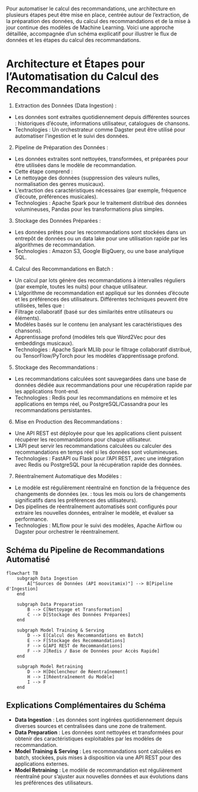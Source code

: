 Pour automatiser le calcul des recommandations, une architecture en plusieurs étapes peut être mise en place, centrée autour de l’extraction, de la préparation des données, du calcul des recommandations et de la mise à jour continue des modèles de Machine Learning. Voici une approche détaillée, accompagnée d’un schéma explicatif pour illustrer le flux de données et les étapes du calcul des recommandations.

# Architecture et Étapes pour l’Automatisation du Calcul des Recommandations

1.	Extraction des Données (Data Ingestion) :
* Les données sont extraites quotidiennement depuis différentes sources : historiques d’écoute, informations utilisateur, catalogues de chansons.
* Technologies : Un orchestrateur comme Dagster peut être utilisé pour automatiser l’ingestion et le suivi des données.
2.	Pipeline de Préparation des Données :
* Les données extraites sont nettoyées, transformées, et préparées pour être utilisées dans le modèle de recommandation.
* Cette étape comprend :
* Le nettoyage des données (suppression des valeurs nulles, normalisation des genres musicaux).
* L’extraction des caractéristiques nécessaires (par exemple, fréquence d’écoute, préférences musicales).
* Technologies : Apache Spark pour le traitement distribué des données volumineuses, Pandas pour les transformations plus simples.
3.	Stockage des Données Préparées :
* Les données prêtes pour les recommandations sont stockées dans un entrepôt de données ou un data lake pour une utilisation rapide par les algorithmes de recommandation.
* Technologies : Amazon S3, Google BigQuery, ou une base analytique SQL.
4.	Calcul des Recommandations en Batch :
* Un calcul par lots génère des recommandations à intervalles réguliers (par exemple, toutes les nuits) pour chaque utilisateur.
* L’algorithme de recommandation est appliqué sur les données d’écoute et les préférences des utilisateurs. Différentes techniques peuvent être utilisées, telles que :
* Filtrage collaboratif (basé sur des similarités entre utilisateurs ou éléments).
* Modèles basés sur le contenu (en analysant les caractéristiques des chansons).
* Apprentissage profond (modèles tels que Word2Vec pour des embeddings musicaux).
* Technologies : Apache Spark MLlib pour le filtrage collaboratif distribué, ou TensorFlow/PyTorch pour les modèles d’apprentissage profond.
5.	Stockage des Recommandations :
* Les recommandations calculées sont sauvegardées dans une base de données dédiée aux recommandations pour une récupération rapide par les applications front-end.
* Technologies : Redis pour les recommandations en mémoire et les applications en temps réel, ou PostgreSQL/Cassandra pour les recommandations persistantes.
6.	Mise en Production des Recommandations :
* Une API REST est déployée pour que les applications client puissent récupérer les recommandations pour chaque utilisateur.
* L’API peut servir les recommandations calculées ou calculer des recommandations en temps réel si les données sont volumineuses.
* Technologies : FastAPI ou Flask pour l’API REST, avec une intégration avec Redis ou PostgreSQL pour la récupération rapide des données.
7.	Réentraînement Automatique des Modèles :
* Le modèle est régulièrement réentraîné en fonction de la fréquence des changements de données (ex. : tous les mois ou lors de changements significatifs dans les préférences des utilisateurs).
* Des pipelines de réentraînement automatisés sont configurés pour extraire les nouvelles données, entraîner le modèle, et évaluer sa performance.
* Technologies : MLflow pour le suivi des modèles, Apache Airflow ou Dagster pour orchestrer le réentraînement.

## Schéma du Pipeline de Recommandations Automatisé

```mermaid
flowchart TB
    subgraph Data Ingestion
        A["Sources de Données (API moovitamix)"] --> B[Pipeline d'Ingestion]
    end

    subgraph Data Preparation
        B --> C[Nettoyage et Transformation]
        C --> D[Stockage des Données Préparées]
    end

    subgraph Model Training & Serving
        D --> E[Calcul des Recommandations en Batch]
        E --> F[Stockage des Recommandations]
        F --> G[API REST de Recommandations]
        F --> J[Redis / Base de Données pour Accès Rapide]
    end

    subgraph Model Retraining
        D --> H[Déclencheur de Réentraînement]
        H --> I[Réentraînement du Modèle]
        I --> F
    end
```

## Explications Complémentaires du Schéma

* **Data Ingestion** : Les données sont ingérées quotidiennement depuis diverses sources et centralisées dans une zone de traitement.
* **Data Preparation** : Les données sont nettoyées et transformées pour obtenir des caractéristiques exploitables par les modèles de recommandation.
* **Model Training & Serving** : Les recommandations sont calculées en batch, stockées, puis mises à disposition via une API REST pour des applications externes.
* **Model Retraining** : Le modèle de recommandation est régulièrement réentraîné pour s’ajuster aux nouvelles données et aux évolutions dans les préférences des utilisateurs.